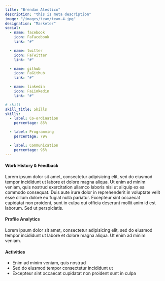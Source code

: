 ```yaml
---
title: "Brendan Alestico"
description: "this is meta description"
image: "/images/team/team-4.jpg"
designation: "Marketer"
social:
  - name: facebook
    icon: FaFacebook
    link: "#"

  - name: twitter
    icon: FaTwitter
    link: "#"

  - name: github
    icon: FaGithub
    link: "#"

  - name: linkedin
    icon: FaLinkedin
    link: "#"

# skill
skill_title: Skills
skills:
  - label: Co-ordination
    percentage: 85%

  - label: Programming
    percentage: 79%

  - label: Communication
    percentage: 95%
---
```


#### Work History & Feedback

Lorem ipsum dolor sit amet, consectetur adipisicing elit, sed do eiusmod tempor incididunt ut labore et dolore magna aliqua. Ut enim ad minim veniam, quis nostrud exercitation ullamco laboris nisi ut aliquip ex ea commodo consequat. Duis aute irure dolor in reprehenderit in voluptate velit esse cillum dolore eu fugiat nulla pariatur. Excepteur sint occaecat cupidatat non proident, sunt in culpa qui officia deserunt mollit anim id est laborum. Sed ut perspiciatis.

#### Profile Analytics

Lorem ipsum dolor sit amet, consectetur adipisicing elit, sed do eiusmod tempor incididunt ut labore et dolore magna aliqua. Ut enim ad minim veniam.

#### Activities

- Enim ad minim veniam, quis nostrud
- Sed do eiusmod tempor consectetur incididunt ut
- Excepteur sint occaecat cupidatat non proident sunt in culpa
